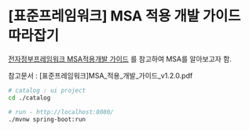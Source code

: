 [표준프레임워크] MSA 적용 개발 가이드 따라잡기
=====================

[전자정부프레임워크 MSA적용개발 가이드](https://www.egovframe.go.kr/home/ntt/nttRead.do?menuNo=76&bbsId=171&nttId=1809) 를 참고하여 MSA를 알아보고자 함.

참고문서 : [표준프레임워크]MSA_적용_개발_가이드_v1.2.0.pdf


```sh
# catalog : ui project
cd ./catalog 

# run - http://localhost:8080/
./mvnw spring-boot:run
```